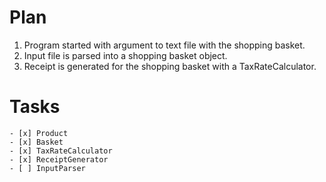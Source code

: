 # Plan
1. Program started with argument to text file with the shopping basket.
2. Input file is parsed into a shopping basket object.
3. Receipt is generated for the shopping basket with a TaxRateCalculator.

# Tasks
    - [x] Product
    - [x] Basket
    - [x] TaxRateCalculator
    - [x] ReceiptGenerator
    - [ ] InputParser
    
